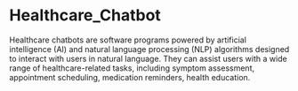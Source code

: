 # Healthcare_Chatbot
Healthcare chatbots are software programs powered by artificial intelligence (AI) and natural  language processing (NLP) algorithms designed to interact with users in natural language.  They can assist users with a wide range of healthcare-related tasks, including symptom  assessment, appointment scheduling, medication reminders, health education.
